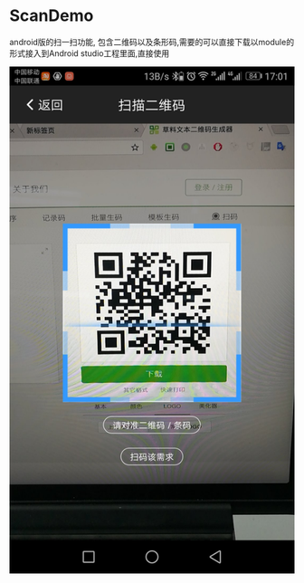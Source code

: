 # ScanDemo
android版的扫一扫功能, 包含二维码以及条形码,需要的可以直接下载以module的形式接入到Android studio工程里面,直接使用

![运行结果](./image/WechatIMG112.jpeg)